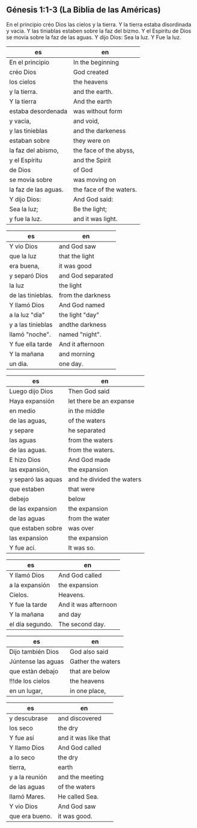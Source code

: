 ## Génesis 1:1-3 (La Biblia de las Américas)

En el principio créo Dios las cielos y la tierra. Y la tierra estaba disordinada y vacia. Y las tiniablas estaben sobre la faz del bizmo. Y el Espiritu de Dios se movía sobre la faz de las aguas. Y dijo Dios: Sea la luz. Y Fue la luz.

| es                   | en                      |
| -------------------- | ----------------------- |
| En el principio      | In the beginning        |
| créo Dios            | God created             |
| los cielos           | the heavens             |
| y la tierra.         | and the earth.          |
| Y la tierra          | And the earth           |
| estaba desordenada   | was without form        |
| y vacia,             | and void,               |
| y las tinieblas      | and the darkeness       |
| estaban sobre        | they were on            |
| la faz del abismo,   | the face of the abyss,  |
| y el Espíritu        | and the Spirit          |
| de Dios              | of God                  |
| se movía sobre       | was moving on           |
| la faz de las aguas. | the face of the waters. |
| Y dijo Dios:         | And God said:           |
| Sea la luz;          | Be the light;           |
| y fue la luz.        | and it was light.       |

| es                | en                |
| ----------------- | ----------------- |
| Y vio Dios        | and God saw       |
| que la luz        | that the light    |
| era buena,        | it was good       |
| y separó Dios     | and God separated |
| la luz            | the light         |
| de las tinieblas. | from the darkness |
| Y llamó Dios      | And God named     |
| a la luz "dia"    | the light "day"   |
| y a las tinieblas | andthe darkness   |
| llamó "noche".    | named "night".    |
| Y fue ella tarde  | And it afternoon  |
| Y la mañana       | and morning       |
| un dia.           | one day.          |

| es                 | en                        |
| ------------------ | ------------------------- |
| Luego dijo Dios    | Then God said             |
| Haya expansión     | let there be an expanse   |
| en medio           | in the middle             |
| de las aguas,      | of the waters             |
| y separe           | he separated              |
| las aguas          | from the waters           |
| de las aguas.      | from the waters.          |
| E hizo Dios        | And God made              |
| las expansión,     | the expansion             |
| y separó las aquas | and he divided the waters |
| que estaben        | that were                 |
| debejo             | below                     |
| de las expansion   | the expansion             |
| de las aguas       | from the water            |
| que estaben sobre  | was over                  |
| las expansion      | the expansion             |
| Y fue ací.         | It was so.                |

| es              | en                   |
| --------------- | -------------------- |
| Y llamó Dios    | And God called       |
| a la expansión  | the expansion        |
| Cielos.         | Heavens.             |
| Y fue la tarde  | And it was afternoon |
| Y la mañana     | and day              |
| el día segundo. | The second day.      |

| es                 | en                |
| ------------------ | ----------------- |
| Dijo también Dios  | God also said     |
| Júntense las aguas | Gather the waters |
| que estàn debajo   | that are below    |
| !!!de los cielos   | the heavens       |
| en un lugar,       | in one place,     |

| es             | en                   |
| -------------- | -------------------- |
| y descubrase   | and discovered       |
| los seco       | the dry              |
| Y fue así      | and it was like that |
| Y llamo Dios   | And God called       |
| a lo seco      | the dry              |
| tierra,        | earth                |
| y a la reunión | and the meeting      |
| de las aguas   | of the waters        |
| llamó Mares.   | He called Sea.       |
| Y vio Dios     | And God saw          |
| que era bueno. | it was good.         |

